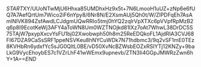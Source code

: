 $START$XY/UUoNTwMjU6Hhxa85UMDhxHz9x5t+7N6LmooH1uUZ+zNp6e6fUQ7A7AefQrtUm7Wico2iF6nYpy8/6Nr8N/E2XsmAUj5Qh0t/W/ZlPDFqEh7AsAmlNIVK894ZsfAwdLCJdgmUQwRRIo5tmj0hYQ2zqlrVpXTXc6pVVpfRpMzB2q6p8I9EcotKeWj3AFY4aToWN8Um0WZTNOjkd81IXz7oAt7WhwL38DrDC5S75TAjW7pxypXxcvYsFU1bj02Xwobwph50h8m25ReEDQkoFL1AjdRIA3CVJ68FI67DZA9CaSsSRF1ppeNSVKeu8hNYCuWDk7N71hdbmc3/9q2vSF1mE0TEz8KVHbRn6ydxfYc5sJG0QltL0BE/vD50XvNcBZWsbEOZxRSIYTj12KNZy+9baLkG9VycEhoybES7c1VZrLhF41wWEmx9upnevb/ZTN3Ii4GGpJMWRzZwn6hY+1A==$END$